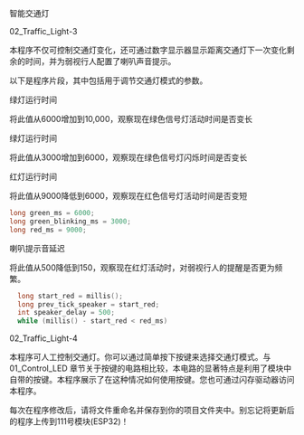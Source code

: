 智能交通灯

02_Traffic_Light-3

本程序不仅可控制交通灯变化，还可通过数字显示器显示距离交通灯下一次变化剩余的时间，并为弱视行人配置了喇叭声音提示。

以下是程序片段，其中包括用于调节交通灯模式的参数。

绿灯运行时间

将此值从6000增加到10,000，观察现在绿色信号灯活动时间是否变长

绿灯运行时间

将此值从3000增加到6000，观察现在绿色信号灯闪烁时间是否变长

红灯运行时间

将此值从9000降低到6000，观察现在红色信号灯活动时间是否变短

```c
long green_ms = 6000;
long green_blinking_ms = 3000;
long red_ms = 9000;
```

喇叭提示音延迟

将此值从500降低到150，观察现在红灯活动时，对弱视行人的提醒是否更为频繁。

```c
  long start_red = millis();
  long prev_tick_speaker = start_red;
  int speaker_delay = 500;
  while (millis() - start_red < red_ms)
```

02_Traffic_Light-4

本程序可人工控制交通灯。你可以通过简单按下按键来选择交通灯模式。与01_Control_LED 章节关于按键的电路相比较，本电路的显著特点是利用了模块中自带的按键。本程序展示了在这种情况如何使用按键。您也可通过闪存驱动器访问本程序。

每次在程序修改后，请将文件重命名并保存到你的项目文件夹中。别忘记将更新后的程序上传到111号模块(ESP32)！